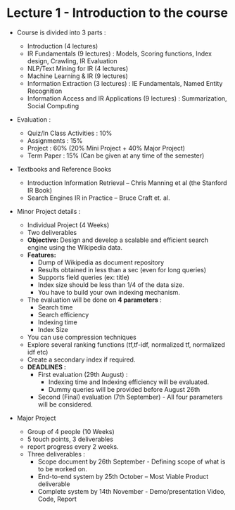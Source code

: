 # Lecture 1 - Introduction to the course

* Course is divided into 3 parts : 
  - Introduction (4 lectures)
  - IR Fundamentals (9 lectures) : Models, Scoring functions, Index design, Crawling, IR Evaluation
  - NLP/Text Mining for IR (4 lectures)
  - Machine Learning & IR (9 lectures)
  - Information Extraction (3 lectures) : IE Fundamentals, Named Entity Recognition
  - Information Access and IR Applications (9 lectures) : Summarization, Social Computing
  
* Evaluation :  
  * Quiz/In Class Activities : 10%
  * Assignments : 15%
  * Project : 60% (20% Mini Project + 40% Major Project)
  * Term Paper : 15% (Can be given at any time of the semester)

* Textbooks and Reference Books
  * Introduction Information Retrieval – Chris Manning et al (the Stanford IR Book)
  * Search Engines IR in Practice – Bruce Craft et. al.
  
* Minor Project details : 
  * Individual Project (4 Weeks)
  * Two deliverables
  * **Objective:** Design and develop a scalable and efficient search engine using the Wikipedia data. 
  * **Features:**
    * Dump of Wikipedia as document repository
    * Results obtained in less than a sec (even for long queries)
    * Supports field queries (ex: title)
    * Index size should be less than 1/4 of the data size.
    * You have to build your own indexing mechanism.
  * The evaluation will be done on **4 parameters** : 
    * Search time
    * Search efficiency
    * Indexing time
    * Index Size
  * You can use compression techniques
  * Explore several ranking functions (tf,tf-idf, normalized tf, normalized idf etc)
  * Create a secondary index if required.
  * **DEADLINES :**
    * First evaluation (29th August) :
      * Indexing time and Indexing efficiency will be evaluated.
      * Dummy queries will be provided before August 26th
    * Second (Final) evaluation (7th September) - All four parameters will be considered.
    
* Major Project
  * Group of 4 people (10 Weeks)
  * 5 touch points, 3 deliverables
  * report progress every 2 weeks.
  * Three deliverables :
    * Scope document by 26th September - Defining scope of what is to be worked on.
    * End-to-end system by 25th October – Most Viable Product deliverable 
    * Complete system by 14th November - Demo/presentation Video, Code, Report 
    

